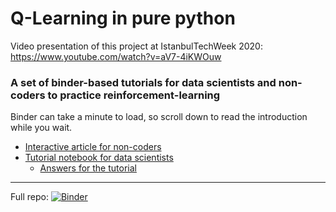 # Q-Learning in pure python

Video presentation of this project at IstanbulTechWeek 2020: https://www.youtube.com/watch?v=aV7-4iKWOuw

### A set of binder-based tutorials for data scientists and non-coders to practice reinforcement-learning

Binder can take a minute to load, so scroll down to read the introduction while you wait.

<ul>
  <li>
    <a target="_blank" href="https://mybinder.org/v2/gh/js-fitz/Q-Learning/480ee862969799da11fe10897ffc65560a5c5548?filepath=Q-Learning%20(non-coders).ipynb">Interactive article for non-coders</a>
  </li>
  
  <li>
<a target="_blank" href="https://mybinder.org/v2/gh/js-fitz/Q-Learning/f05bf26ecd30294ec2f3ea74485f34de4cd2d1fc?filepath=Q-Learning%20(Coding).ipynb">Tutorial notebook for data scientists</a>
  <ul>
  <li>
  <a target="_blank" href="https://mybinder.org/v2/gh/js-fitz/Q-Learning/f05bf26ecd30294ec2f3ea74485f34de4cd2d1fc?filepath=Q-Learning%20(Answers).ipynbb">Answers for the tutorial</a>
  </li>
    </ul>
 </li>
</ul>

---

Full repo: [![Binder](https://mybinder.org/badge_logo.svg)](https://mybinder.org/v2/gh/js-fitz/Q-Learning/master)
